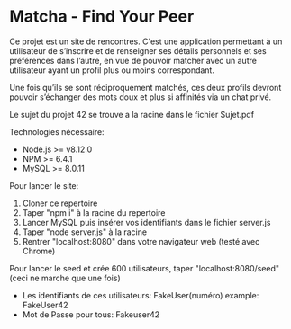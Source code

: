 # Matcha - Find Your Peer
Ce projet est un site de rencontres.
C'est une application permettant à un utilisateur de s’inscrire
et de renseigner ses détails personnels et ses préférences dans l’autre, en vue de pouvoir
matcher avec un autre utilisateur ayant un profil plus ou moins correspondant.

Une fois qu’ils se sont réciproquement matchés, ces deux profils devront pouvoir s’échanger
des mots doux et plus si affinités via un chat privé.

Le sujet du projet 42 se trouve a la racine dans le fichier Sujet.pdf

Technologies nécessaire:
- Node.js >= v8.12.0
- NPM >= 6.4.1 
- MySQL >= 8.0.11

Pour lancer le site: 
1) Cloner ce repertoire
2) Taper "npm i" à la racine du repertoire
3) Lancer MySQL puis insérer vos identifiants dans le fichier server.js
4) Taper "node server.js" à la racine
5) Rentrer "localhost:8080" dans votre navigateur web (testé avec Chrome)

Pour lancer le seed et crée 600 utilisateurs, taper "localhost:8080/seed" (ceci ne marche que une fois)
- Les identifiants de ces utilisateurs: FakeUser(numéro) example: FakeUser42
- Mot de Passe pour tous: Fakeuser42
